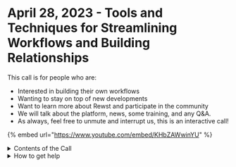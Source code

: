 # April 28, 2023 - Tools and Techniques for Streamlining Workflows and Building Relationships

This call is for people who are:

* Interested in building their own workflows
* Wanting to stay on top of new developments
* Want to learn more about Rewst and participate in the community
* We will talk about the platform, news, some training, and any Q\&A.
* As always, feel free to unmute and interrupt us, this is an interactive call!

{% embed url="https://www.youtube.com/embed/KHbZAWwinYU" %}

<details>

<summary>Contents of the Call</summary>

In this call, we covered the following:

* Nick Hagianis talks about new product updates including Multi-tenancy for Halo, Duo, SentinelOne, and OpenAI!
* Jared Brantley explains service ticket trigger workflow and text splitting to pull information and building a dynamic link to the network map for device and downstream devices.
* Brandon Pettit discusses Cluck University section of rewst.help and formalizing Rewst Foundations learning path.
* Kelvin Tegelaar uses the Options generator to create a list of clients and policies for mapping.
* Ashley Cooper presents on creating relationships in GDAP and using tools like Lighthouse Migration Tool or Sip. ​

</details>

<details>

<summary>How to get help</summary>

Resources:

* Getting Started: [https://docs.rewst.help/cluck-university/getting-started](https://docs.rewst.help/cluck-university/getting-started)
* Rewst Foundations Training: [https://docs.rewst.help/cluck-university/rewst-foundations-10x](https://docs.rewst.help/cluck-university/rewst-foundations-10x)
* Chat (Discord): [https://discord.gg/rewst](https://discord.gg/rewst)
  * Private #\{{ msp \}} channel
  * \#the-kewp
* Email to create Tickets: [the\_roc@rewst.io](mailto:the_roc@rewst.io)

Cluck U Sign-ups:

* All 100 Series Courses are now available: [https://calendly.com/cluck-u/](https://calendly.com/cluck-u/)

Feature + Integration Requests: [https://rewst.canny.io](https://rewst.canny.io)

</details>
